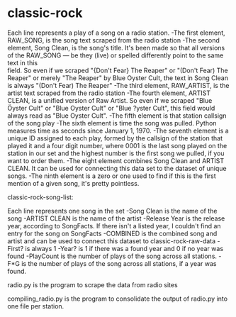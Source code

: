 # classic-rock

Each line represents a play of a song on a radio station. 
-The first element, RAW_SONG, is the song text scraped from the radio station
-The second element, Song Clean, is the song's title. It's been made so that all versions 
	of the RAW_SONG — be they (live) or spelled differently point to the same text in this \
	field. So even if we scraped "{Don't Fear} The Reaper" or "(Don't Fear) The Reaper"
	or merely "The Reaper" by Blue Oyster Cult, the text in Song Clean is always "(Don't Fear) The Reaper"
-The third element, RAW_ARTIST, is the artist text scraped from the radio station
-The fourth element, ARTIST CLEAN, is a unified version of Raw Artist. So even if we scraped 
	"Blue Öyster Cult" or "Blue Oyster Cult" or "Blue ?yster Cult", this field would always 
	read as "Blue Oyster Cult". 
-The fifth element is that station callsign of the song play
-The sixth element is time the song was pulled. Python measures time as seconds since January 1, 1970.
-The seventh element is a unique ID assigned to each play, formed by the callsign of the
	station that played it and a four digit number, where 0001 is the last song played on the station
	in our set and the highest number is the first song we pulled, if you want to order them.
-The eight element combines Song Clean and ARTIST CLEAN. It can be used for connecting
	this data set to the dataset of unique songs.
-The ninth element is a zero or one used to find if this is the first mention of a given song, 
	it's pretty pointless. 
	
classic-rock-song-list:

Each line represents one song in the set
-Song Clean is the name of the song 
-ARTIST CLEAN is the name of the artist
-Release Year is the release year, according to SongFacts. If there isn't  a listed year, I couldn't
	find an entry for the song on SongFacts
-COMBINED is the combined song and artist and can be used to connect this dataset to classic-rock-raw-data
-First? is always 1
-Year? is 1 if there was a found year and 0 if no year was found
-PlayCount is the number of plays of the song across all stations.
-F*G is the number of plays of the song across all stations, if a year was found.

radio.py is the program to scrape the data from radio sites

compiling_radio.py is the program to consolidate the output of radio.py into one file per station. 
